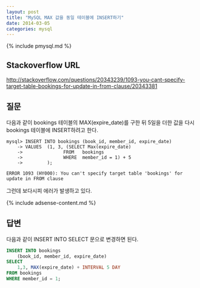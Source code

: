 ```yaml
---
layout: post
title: "MySQL MAX 값을 동일 테이블에 INSERT하기"
date: 2014-03-05 
categories: mysql
---
```


{% include pmysql.md %}

## Stackoverflow URL

http://stackoverflow.com/questions/20343239/1093-you-cant-specify-target-table-bookings-for-update-in-from-clause/20343381

## 질문

다음과 같이 bookings 테이블의 MAX(expire_date)를 구한 뒤 5일을 더한 값을 다시 bookings 테이블에 INSERT하려고 한다.

    mysql> INSERT INTO bookings (book_id, member_id, expire_date)
        -> VALUES  (1, 3, (SELECT Max(expire_date)
        ->               FROM   bookings
        ->               WHERE  member_id = 1) + 5
        ->         );
     
    ERROR 1093 (HY000): You can't specify target table 'bookings' for update in FROM clause

그런데 보다시피 에러가 발생하고 있다.

{% include adsense-content.md %}

## 답변

다음과 같이 INSERT INTO SELECT 문으로 변경하면 된다.

```sql
INSERT INTO bookings
    (book_id, member_id, expire_date)
SELECT
    1,3, MAX(expire_date) + INTERVAL 5 DAY
FROM bookings
WHERE member_id = 1;
```

